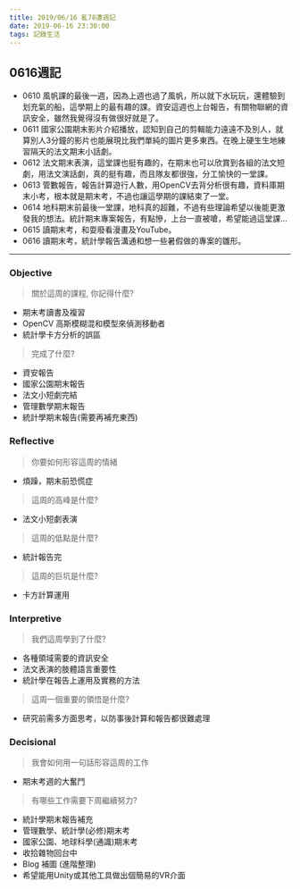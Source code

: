 ```yaml
---
title: 2019/06/16 亂78遭週記
date: 2019-06-16 23:30:00
tags: 記錄生活
---
```

## **0616週記**

- 0610 風帆課的最後一週，因為上週也過了風帆，所以就下水玩玩，還體驗到划充氣的船，這學期上的最有趣的課。資安這週也上台報告，有關物聯網的資訊安全，雖然我覺得沒有做很好就是了。
- 0611 國家公園期末影片介紹播放，認知到自己的剪輯能力遠遠不及別人，就算別人3分鐘的影片也能展現比我們單純的圖片更多東西。在晚上硬生生地練習隔天的法文期末小話劇。
- 0612 法文期末表演，這堂課也挺有趣的，在期末也可以欣賞到各組的法文短劇，用法文演話劇，真的挺有趣，而且隊友都很強，分工愉快的一堂課。
- 0613 管數報告，報告計算遊行人數，用OpenCV去背分析很有趣，資料庫期末小考，根本就是期末考，不過也讓這學期的課結束了一堂。
- 0614 地科期末前最後一堂課，地科真的超難，不過有些理論希望以後能更激發我的想法。統計期末專案報告，有點慘，上台一直被嗆，希望能過這堂課...
- 0615 讀期末考，和耍廢看漫畫及YouTube。
- 0616 讀期末考，統計學報告溝通和想一些暑假做的專案的雛形。

---

### **Objective**

> 關於這周的課程, 你記得什麼?

- 期末考讀書及複習
- OpenCV 高斯模糊混和模型來偵測移動者
- 統計學卡方分析的誤區

> 完成了什麼?

- 資安報告
- 國家公園期末報告
- 法文小短劇完結
- 管理數學期末報告
- 統計學期末報告(需要再補充東西)

### **Reflective**

> 你要如何形容這周的情緒

* 煩躁，期末前恐慌症

> 這周的高峰是什麼?

* 法文小短劇表演

> 這周的低點是什麼?

* 統計報告完

> 這周的巨坑是什麼?

* 卡方計算運用

### **Interpretive**

> 我們這周學到了什麼?

- 各種領域需要的資訊安全
- 法文表演的肢體語言重要性
- 統計學在報告上運用及實務的方法

>這周一個重要的領悟是什麼?

* 研究前需多方面思考，以防事後計算和報告都很難處理

### **Decisional**

> 我會如何用一句話形容這周的工作

* 期末考週的大奮鬥

> 有哪些工作需要下周繼續努力?

- 統計學期末報告補充
- 管理數學、統計學(必修)期末考
- 國家公園、地球科學(通識)期末考
- 收拾雜物回台中
- Blog 補圖 (進階整理)
- 希望能用Unity或其他工具做出個簡易的VR介面
